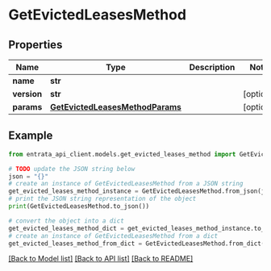 # GetEvictedLeasesMethod


## Properties

Name | Type | Description | Notes
------------ | ------------- | ------------- | -------------
**name** | **str** |  | 
**version** | **str** |  | [optional] 
**params** | [**GetEvictedLeasesMethodParams**](GetEvictedLeasesMethodParams.md) |  | [optional] 

## Example

```python
from entrata_api_client.models.get_evicted_leases_method import GetEvictedLeasesMethod

# TODO update the JSON string below
json = "{}"
# create an instance of GetEvictedLeasesMethod from a JSON string
get_evicted_leases_method_instance = GetEvictedLeasesMethod.from_json(json)
# print the JSON string representation of the object
print(GetEvictedLeasesMethod.to_json())

# convert the object into a dict
get_evicted_leases_method_dict = get_evicted_leases_method_instance.to_dict()
# create an instance of GetEvictedLeasesMethod from a dict
get_evicted_leases_method_from_dict = GetEvictedLeasesMethod.from_dict(get_evicted_leases_method_dict)
```
[[Back to Model list]](../README.md#documentation-for-models) [[Back to API list]](../README.md#documentation-for-api-endpoints) [[Back to README]](../README.md)


